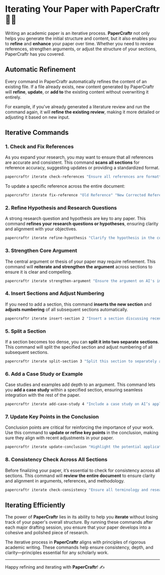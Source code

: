 # Iterating Your Paper with PaperCraftr 📑🔄

Writing an academic paper is an iterative process. **PaperCraftr** not only helps you generate the initial structure and content, but it also enables you to **refine** and **enhance** your paper over time. Whether you need to review references, strengthen arguments, or adjust the structure of your sections, PaperCraftr has you covered.

## Automatic Refinement

Every command in PaperCraftr automatically refines the content of an existing file. If a file already exists, new content generated by PaperCraftr will **refine**, **update**, or **add to** the existing content without overwriting it entirely.

For example, if you've already generated a literature review and run the command again, it will **refine the existing review**, making it more detailed or adjusting it based on new input.

## Iterative Commands

### 1. Check and Fix References

As you expand your research, you may want to ensure that all references are accurate and consistent. This command **scans all sections** for reference accuracy, suggesting updates or providing a standardized format.

```bash
papercraftr iterate check-references "Ensure all references are formatted correctly."
```

To update a specific reference across the entire document:

```bash
papercraftr iterate fix-reference "Old Reference" "New Corrected Reference"
```

### 2. Refine Hypothesis and Research Questions

A strong research question and hypothesis are key to any paper. This command **refines your research questions or hypotheses**, ensuring clarity and alignment with your objectives.

```bash
papercraftr iterate refine-hypothesis "Clarify the hypothesis in the context of AI applications in cognitive psychology."
```

### 3. Strengthen Core Argument

The central argument or thesis of your paper may require refinement. This command will **reiterate and strengthen the argument** across sections to ensure it is clear and compelling.

```bash
papercraftr iterate strengthen-argument "Ensure the argument on AI's impact on cognitive processes is emphasized."
```

### 4. Insert Sections and Adjust Numbering

If you need to add a section, this command **inserts the new section** and **adjusts numbering** of all subsequent sections automatically.

```bash
papercraftr iterate insert-section 2 "Insert a section discussing recent developments in AI and cognitive science."
```

### 5. Split a Section

If a section becomes too dense, you can **split it into two separate sections**. This command will split the specified section and adjust numbering of all subsequent sections.

```bash
papercraftr iterate split-section 3 "Split this section to separately address methodology and analysis."
```

### 6. Add a Case Study or Example

Case studies and examples add depth to an argument. This command lets you **add a case study** within a specified section, ensuring seamless integration with the rest of the paper.

```bash
papercraftr iterate add-case-study 4 "Include a case study on AI’s application in cognitive behavior research."
```

### 7. Update Key Points in the Conclusion

Conclusion points are critical for reinforcing the importance of your work. Use this command to **update or refine key points** in the conclusion, making sure they align with recent adjustments in your paper.

```bash
papercraftr iterate update-conclusion "Highlight the potential applications of AI models in cognitive research."
```

### 8. Consistency Check Across All Sections

Before finalizing your paper, it’s essential to check for consistency across all sections. This command will **review the entire document** to ensure clarity and alignment in arguments, references, and methodology.

```bash
papercraftr iterate check-consistency "Ensure all terminology and research objectives are consistent throughout the paper."
```

## Iterating Efficiently

The power of **PaperCraftr** lies in its ability to help you **iterate** without losing track of your paper's overall structure. By running these commands after each major drafting session, you ensure that your paper develops into a cohesive and polished piece of research.

The iterative process in **PaperCraftr** aligns with principles of rigorous academic writing. These commands help ensure consistency, depth, and clarity—principles essential for any scholarly work.

---

Happy refining and iterating with **PaperCraftr**! ✍️
